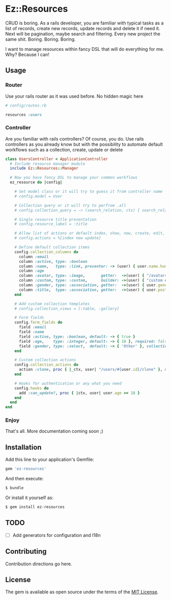 # Ez::Resources
CRUD is boring. As a rails developer, you are familiar with typical tasks as a list of records, create new records, update records and delete it if need it. Next will be pagination, maybe search and filtering. Every new project the same shit. Boring. Boring. Boring.

I want to manage resources within fancy DSL that will do everything for me. Why? Because I can!

## Usage

### Router

Use your rails router as it was used before. No hidden magic here
```ruby
# config/routes.rb

resources :users

```

### Controller

Are you familiar with rails controllers? Of course, you do. Use rails controllers as you already know but with the possibility to automate default workflows such as a collection, create, update or delete

```ruby
class UsersController < ApplicationController
  # Include resource manager module
  include Ez::Resources::Manager

  # Now you have fancy DSL to manage your common workflows
  ez_resource do |config|

    # Set model class or it will try to guess it from controller name
    # config.model = User

    # Collection query or it will try to perfrom .all
    # config.collection_query = -> (search_relation, ctx) { search_relation.where(user_id: ctx.params[:user_id]) }

    # Single resource title presentation
    # config.resource_label = :title

    # Allow list of actions or default index, show, new, create, edit, update and destroy
    # config.actions = %[index new update]

    # Define default collection items
    config.collection_columns do
      column :email
      column :active, type: :boolean
      column :name,   type: :link, presenter: -> (user) { user.name.humanize }, sortable: true
      column :age
      column :avatar, type: :image,       getter:  ->(user) { "/avatars/#{user.id}.jpg" }, class: "t-image-tag"
      column :custom, type: :custom,      builder: ->(user) { "custom #{user.email}" }
      column :gender, type: :association, getter:  ->(user) { user.gender.upcase }
      column :title,  type: :association, getter:  ->(user) { user.posts.pluck(:title) }, association: :posts, title: 'Post title'
    end

    # Add custom collection templates
    # config.collection_views = [:table, :gallery]

    # Form fields
    config.form_fields do
      field :email
      field :name
      field :active, type: :boolean, default: -> { true }
      field :age,    type: :integer, default: -> { 18 }, required: false
      field :gender, type: :select,  default: -> { 'Other' }, collection: %w(Male Female Other)
    end

    # Custom collection actions
    config.collection_actions do
      action :clone, proc { |_ctx, user| "/users/#{user.id}/clone" }, method: :post, class: 'custom-action-class'
    end

    # Hooks for authentication or any what you need
    config.hooks do
      add :can_update?, proc { |ctx, user| user.age >= 18 }
    end
  end
end
```

### Enjoy
That's all. More documentation coming soon ;)

## Installation
Add this line to your application's Gemfile:

```ruby
gem 'ez-resources'
```

And then execute:
```bash
$ bundle
```

Or install it yourself as:
```bash
$ gem install ez-resources
```

## TODO
- [ ] Add generators for configuration and I18n

## Contributing
Contribution directions go here.

## License
The gem is available as open source under the terms of the [MIT License](https://opensource.org/licenses/MIT).
